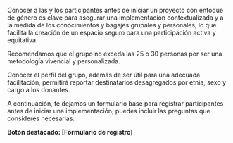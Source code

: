 Conocer a las y los participantes antes de iniciar un proyecto con enfoque de género es clave para asegurar una implementación contextualizada y a la medida de los conocimientos y bagajes grupales y personales, lo que facilita la creación de un espacio seguro para una participación activa y equitativa.

Recomendamos que el grupo no exceda las 25 o 30 personas por ser una metodología vivencial y personalizada.

Conocer el perfil del grupo, además de ser útil para una adecuada facilitación, permitirá reportar destinatarios desagregados por etnia, sexo y cargo a los donantes.

A continuación, te dejamos un formulario base para registrar participantes antes de iniciar una implementación, puedes incluir las preguntas que consideres necesarias:

**Botón destacado: \[Formulario de registro\]**
